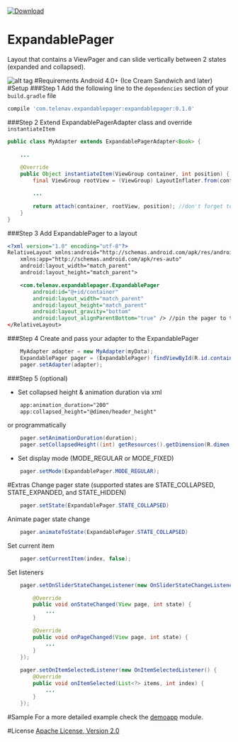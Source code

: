 [ ![Download](https://api.bintray.com/packages/dimatim/maven/ExpandablePager/images/download.svg) ](https://bintray.com/dimatim/maven/ExpandablePager/_latestVersion)

# ExpandablePager
Layout that contains a ViewPager and can slide vertically between 2 states (expanded and collapsed).

![alt tag](https://github.com/Telenav/ExpandablePager/blob/master/gif/expandablepager.gif?token=AMYIVqqzN85dOdOY4DOfk2wC-i8R7RxNks5W1HArwA%3D%3D "Demo")
#Requirements
Android 4.0+ (Ice Cream Sandwich and later)
#Setup
###Step 1
Add the following line to the ```dependencies``` section of your ```build.gradle``` file
```gradle
compile 'com.telenav.expandablepager:expandablepager:0.1.0'
```
###Step 2
Extend ExpandablePagerAdapter class and override ```instantiateItem```
```java
public class MyAdapter extends ExpandablePagerAdapter<Book> {
    
    ...

    @Override
    public Object instantiateItem(ViewGroup container, int position) {
        final ViewGroup rootView = (ViewGroup) LayoutInflater.from(container.getContext()).inflate(R.layout.page, container, false); //inflate view

        ...

        return attach(container, rootView, position); //don't forget to return the result of attach()
    }
}
```
###Step 3
Add ExpandablePager to a layout
```xml
<?xml version="1.0" encoding="utf-8"?>
RelativeLayout xmlns:android="http://schemas.android.com/apk/res/android"
    xmlns:app="http://schemas.android.com/apk/res-auto"
    android:layout_width="match_parent"
    android:layout_height="match_parent">

    <com.telenav.expandablepager.ExpandablePager
        android:id="@+id/container"
        android:layout_width="match_parent"
        android:layout_height="match_parent"
        android:layout_gravity="bottom"
        android:layout_alignParentBottom="true" /> //pin the pager to the bootom of the screen using layout_gravity or layout_alignParentBottom
</RelativeLayout>
```
###Step 4
Create and pass your adapter to the ExpandablePager
```java 
    MyAdapter adapter = new MyAdapter(myData);
    ExpandablePager pager = (ExpandablePager) findViewById(R.id.container);
    pager.setAdapter(adapter);
```
###Step 5 (optional)
* Set collapsed height & animation duration via xml
```xml 
    app:animation_duration="200"
    app:collapsed_height="@dimen/header_height"
```
or programmatically
```java 
    pager.setAnimationDuration(duration);
    pager.setCollapsedHeight((int) getResources().getDimension(R.dimen.header_height));
```
* Set display mode (MODE_REGULAR or MODE_FIXED)
```java 
    pager.setMode(ExpandablePager.MODE_REGULAR);
```
#Extras
Change pager state (supported states are STATE_COLLAPSED, STATE_EXPANDED, and STATE_HIDDEN) 
```java  
    pager.setState(ExpandablePager.STATE_COLLAPSED)
```
Animate pager state change
```java  
    pager.animateToState(ExpandablePager.STATE_COLLAPSED)
```
Set current item
```java  
    pager.setCurrentItem(index, false);
```
Set listeners
```java
    pager.setOnSliderStateChangeListener(new OnSliderStateChangeListener() {

        @Override
        public void onStateChanged(View page, int state) {
            ...
        }

        @Override
        public void onPageChanged(View page, int state) {
            ...
        }
    });
    
    pager.setOnItemSelectedListener(new OnItemSelectedListener() {
        @Override
        public void onItemSelected(List<?> items, int index) {
            ...
        }
    });
```

#Sample
For a more detailed example check the [demoapp](https://github.com/Telenav/ExpandablePager/tree/master/demoapp) module.

#License
[Apache License, Version 2.0](https://github.com/Telenav/ExpandablePager/blob/master/LICENSE.md)
